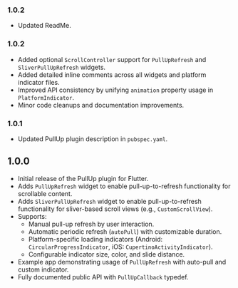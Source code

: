 ### 1.0.2
* Updated ReadMe.

### 1.0.2
* Added optional `ScrollController` support for `PullUpRefresh` and `SliverPullUpRefresh` widgets.
* Added detailed inline comments across all widgets and platform indicator files.
* Improved API consistency by unifying `animation` property usage in `PlatformIndicator`.
* Minor code cleanups and documentation improvements.

### 1.0.1
* Updated PullUp plugin description in `pubspec.yaml`.

## 1.0.0

* Initial release of the PullUp plugin for Flutter.
* Adds `PullUpRefresh` widget to enable pull-up-to-refresh functionality for scrollable content.
* Adds `SliverPullUpRefresh` widget to enable pull-up-to-refresh functionality for sliver-based scroll views (e.g., `CustomScrollView`).
* Supports:
    * Manual pull-up refresh by user interaction.
    * Automatic periodic refresh (`autoPull`) with customizable duration.
    * Platform-specific loading indicators (Android: `CircularProgressIndicator`, iOS: `CupertinoActivityIndicator`).
    * Configurable indicator size, color, and slide distance.
* Example app demonstrating usage of `PullUpRefresh` with auto-pull and custom indicator.
* Fully documented public API with `PullUpCallback` typedef.